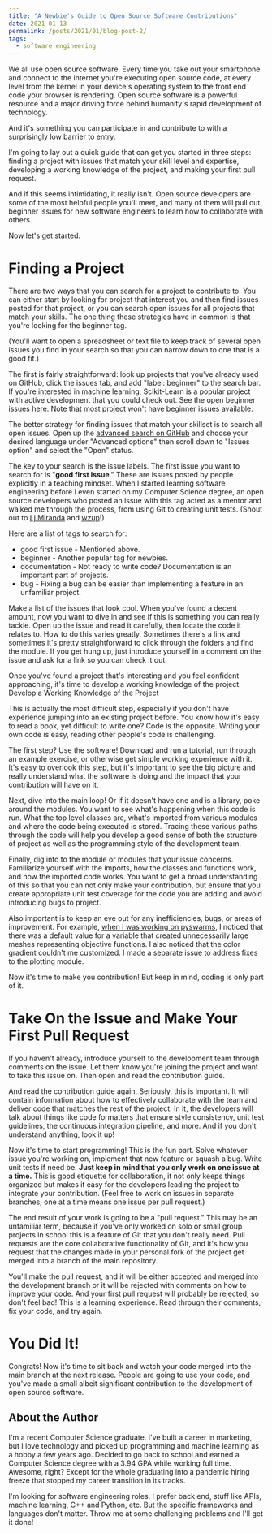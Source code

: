 ```yaml
---
title: "A Newbie's Guide to Open Source Software Contributions"
date: 2021-01-13
permalink: /posts/2021/01/blog-post-2/
tags:
  - software engineering
---
```


We all use open source software. Every time you take out your smartphone and connect to the internet you're executing open source code, at every level from the kernel in your device's operating system to the front end code your browser is rendering. Open source software is a powerful resource and a major driving force behind humanity's rapid development of technology.

And it's something you can participate in and contribute to with a surprisingly low barrier to entry.

I'm going to lay out a quick guide that can get you started in three steps: finding a project with issues that match your skill level and expertise, developing a working knowledge of the project, and making your first pull request.

And if this seems intimidating, it really isn't. Open source developers are some of the most helpful people you'll meet, and many of them will pull out beginner issues for new software engineers to learn how to collaborate with others.

Now let's get started.

# Finding a Project

There are two ways that you can search for a project to contribute to. You can either start by looking for project that interest you and then find issues posted for that project, or you can search open issues for all projects that match your skills. The one thing these strategies have in common is that you're looking for the beginner tag.

(You'll want to open a spreadsheet or text file to keep track of several open issues you find in your search so that you can narrow down to one that is a good fit.)

The first is fairly straightforward: look up projects that you've already used on GitHub, click the issues tab, and add "label: beginner" to the search bar. If you're interested in machine learning, Scikit-Learn is a popular project with active development that you could check out. See the open beginner issues [here](https://github.com/scikit-learn/scikit-learn/issues?q=is%3Aissue+is%3Aopen+label%3A+beginner). Note that most project won't have beginner issues available.

The better strategy for finding issues that match your skillset is to search all open issues. Open up the [advanced search on GitHub](https://github.com/search/advanced) and choose your desired language under "Advanced options" then scroll down to "Issues option" and select the "Open" status.

The key to your search is the issue labels. The first issue you want to search for is "**good first issue**." These are issues posted by people explicitly in a teaching mindset. When I started learning software engineering before I even started on my Computer Science degree, an open source developers who posted an issue with this tag acted as a mentor and walked me through the process, from using Git to creating unit tests. (Shout out to [Lj Miranda](https://github.com/ljvmiranda921) and [wzup](https://github.com/whzup)!)

Here are a list of tags to search for:

* good first issue - Mentioned above.
* beginner - Another popular tag for newbies.
* documentation - Not ready to write code? Documentation is an important part of projects.
* bug - Fixing a bug can be easier than implementing a feature in an unfamiliar project.

Make a list of the issues that look cool. When you've found a decent amount, now you want to dive in and see if this is something you can really tackle. Open up the issue and read it carefully, then locate the code it relates to. How to do this varies greatly. Sometimes there's a link and sometimes it's pretty straightforward to click through the folders and find the module. If you get hung up, just introduce yourself in a comment on the issue and ask for a link so you can check it out.

Once you've found a project that's interesting and you feel confident approaching, it's time to develop a working knowledge of the project.
Develop a Working Knowledge of the Project

This is actually the most difficult step, especially if you don't have experience jumping into an existing project before. You know how it's easy to read a book, yet difficult to write one? Code is the opposite. Writing your own code is easy, reading other people's code is challenging.

The first step? Use the software! Download and run a tutorial, run through an example exercise, or otherwise get simple working experience with it. It's easy to overlook this step, but it's important to see the big picture and really understand what the software is doing and the impact that your contribution will have on it.

Next, dive into the main loop! Or if it doesn't have one and is a library, poke around the modules. You want to see what's happening when this code is run. What the top level classes are, what's imported from various modules and where the code being executed is stored. Tracing these various paths through the code will help you develop a good sense of both the structure of project as well as the programming style of the development team.

Finally, dig into to the module or modules that your issue concerns. Familiarize yourself with the imports, how the classes and functions work, and how the imported code works. You want to get a broad understanding of this so that you can not only make your contribution, but ensure that you create appropriate unit test coverage for the code you are adding and avoid introducing bugs to project.

Also important is to keep an eye out for any inefficiencies, bugs, or areas of improvement. For example, [when I was working on pyswarms](https://jayspeidell.github.io/portfolio/project00-pyswarms/), I noticed that there was a default value for a variable that created unnecessarily large meshes representing objective functions. I also noticed that the color gradient couldn't me customized. I made a separate issue to address fixes to the plotting module.

Now it's time to make you contribution! But keep in mind, coding is only part of it.

# Take On the Issue and Make Your First Pull Request

If you haven't already, introduce yourself to the development team through comments on the issue. Let them know you're joining the project and want to take this issue on. Then open and read the contribution guide.

And read the contribution guide again. Seriously, this is important. It will contain information about how to effectively collaborate with the team and deliver code that matches the rest of the project. In it, the developers will talk about things like code formatters that ensure style consistency, unit test guidelines, the continuous integration pipeline, and more. And if you don't understand anything, look it up!

Now it's time to start programming! This is the fun part. Solve whatever issue you're working on, implement that new feature or squash a bug. Write unit tests if need be. **Just keep in mind that you only work on one issue at a time.** This is good etiquette for collaboration, it not only keeps things organized but makes it easy for the developers leading the project to integrate your contribution. (Feel free to work on issues in separate branches, one at a time means one issue per pull request.)

The end result of your work is going to be a "pull request." This may be an unfamiliar term, because if you've only worked on solo or small group projects in school this is a feature of Git that you don't really need. Pull requests are the core collaborative functionality of Git, and it's how you request that the changes made in your personal fork of the project get merged into a branch of the main repository.

You'll make the pull request, and it will be either accepted and merged into the development branch or it will be rejected with comments on how to improve your code. And your first pull request will probably be rejected, so don't feel bad! This is a learning experience. Read through their comments, fix your code, and try again.

# You Did It!

Congrats! Now it's time to sit back and watch your code merged into the main branch at the next release. People are going to use your code, and you've made a small albeit significant contribution to the development of open source software.

## About the Author

I'm a recent Computer Science graduate. I've built a career in marketing, but I love technology and picked up programming and machine learning as a hobby a few years ago. Decided to go back to school and earned a Computer Science degree with a 3.94 GPA while working full time. Awesome, right? Except for the whole graduating into a pandemic hiring freeze that stopped my career transition in its tracks.

I'm looking for software engineering roles. I prefer back end, stuff like APIs, machine learning, C++ and Python, etc. But the specific frameworks and languages don't matter. Throw me at some challenging problems and I'll get it done!
